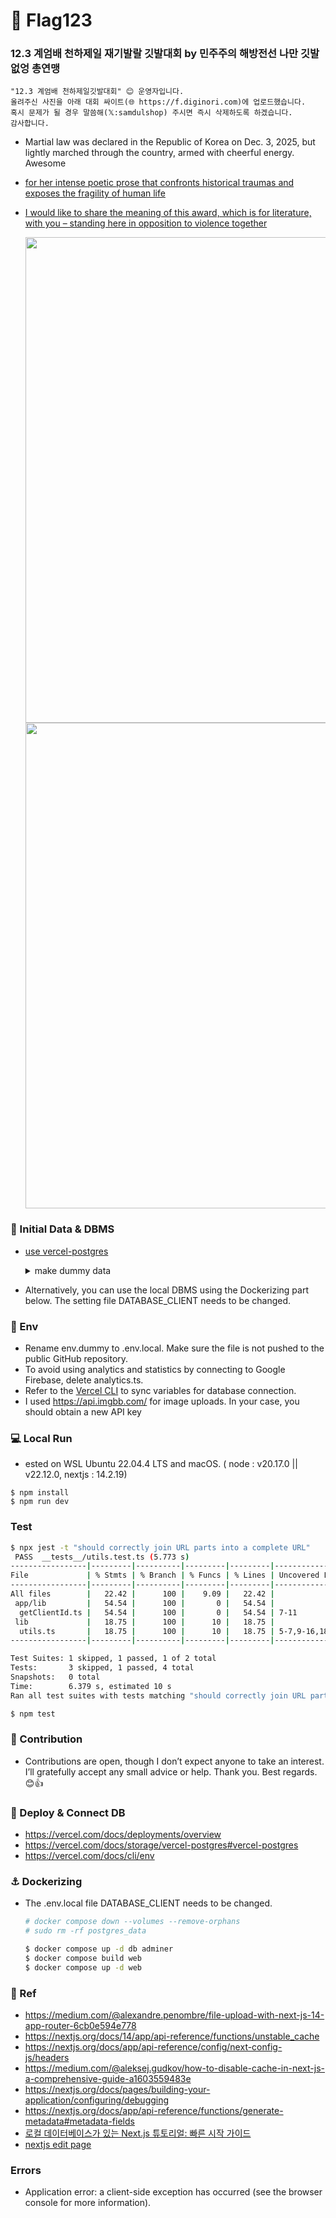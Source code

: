 # 🚩 Flag123
### 12.3 계엄배 천하제일 재기발랄 깃발대회 by 민주주의 해방전선 나만 깃발 없엉 총연맹
```
"12.3 계엄배 천하제일깃발대회" 😊 운영자입니다.
올려주신 사진을 아래 대회 싸이트(🌐 https://f.diginori.com)에 업로드했습니다.
혹시 문제가 될 경우 말씀해(𝕏:samdulshop) 주시면 즉시 삭제하도록 하겠습니다.
감사합니다.
```
- Martial law was declared in the Republic of Korea on Dec. 3, 2025, but lightly marched through the country, armed with cheerful energy. Awesome
- [for her intense poetic prose that confronts historical traumas and exposes the fragility of human life](https://www.nobelprize.org/prizes/literature/2024/press-release/)
- [I would like to share the meaning of this award, which is for literature, with you – standing here in opposition to violence together](https://www.nobelprize.org/prizes/literature/2024/han/speech/)
  
    <img src="https://github.com/user-attachments/assets/b3f29422-60b7-436d-b3eb-70035c1fdacb" width="777">
    
    <img src="https://github.com/user-attachments/assets/b1b16e3f-f7ea-4d6c-a5b6-9d4e7f38225d" width="777">



### 📝 Initial Data & DBMS
- [use vercel-postgres](https://vercel.com/docs/storage/vercel-postgres)
    <details>
        <summary>make dummy data</summary>

        ```sql
        SELECT version();
        PostgreSQL 15.10 on x86_64-pc-linux-gnu, compiled by gcc (Debian 10.2.1-6) 10.2.1 20210110, 64-bit
        -- https://hub.docker.com/layers/library/postgres/15.10/images/sha256-6bd528fd9ed2ca50c0dd7c85c1bc20d0150c63418a04d8d3973cab95f63f9567

        -- CREATE TABLE => postgres_init/1-create-table.sql

        \d+ flags


        INSERT INTO flags (name, latitude, longitude, img_url) VALUES
        ('#BRAT impeachment and it’s completely different but also still impeachment', 
        37.525307 + (37.530139 - 37.525307) * RANDOM(), 
        126.919467 + (126.922896 - 126.919467) * RANDOM(), 
        '/dummy/d1.webp')

        INSERT INTO flags (name, latitude, longitude, img_url) VALUES
        ('#BRAT impeachment and it’s completely different but also still impeachment', 37.525307 + (37.530139 - 37.525307) * RANDOM(), 126.919467 + (126.922896 - 126.919467) * RANDOM(), '/dummy/d1.webp'),
        ('Korean branch of the Jedi Federation', 37.525307 + (37.530139 - 37.525307) * RANDOM(), 126.919467 + (126.922896 - 126.919467) * RANDOM(), '/dummy/d2.webp'),
        ('Rapping Rabbit Federation', 37.525307 + (37.530139 - 37.525307) * RANDOM(), 126.919467 + (126.922896 - 126.919467) * RANDOM(), '/dummy/d3.webp'),
        ('National Carrot Alliance Loving Rabbits', 37.525307 + (37.530139 - 37.525307) * RANDOM(), 126.919467 + (126.922896 - 126.919467) * RANDOM(), '/dummy/d4.webp'),
        ('Flags World Championship', 37.525307 + (37.530139 - 37.525307) * RANDOM(), 126.919467 + (126.922896 - 126.919467) * RANDOM(), '/dummy/FWC.png');


        SELECT id,name,img_url FROM flags ORDER BY id DESC;

        SELECT
            id,
            flag_id,
            delta_cnt,
            created_at AT TIME ZONE 'Asia/Seoul' AS created_at_kst
        FROM 
            flag_like_history
        ORDER BY 
            id DESC;

        SHOW TIME ZONE; -- GMT

        SELECT CURRENT_TIMESTAMP;

        -- 쪼인
        SELECT 
            f.id,
            f.name,
            f.img_url,
            COALESCE(SUM(fl.delta_cnt), 0) AS like_count
        FROM 
            flags f
        LEFT JOIN 
            flag_like_history fl
        ON 
            f.id = fl.flag_id
        GROUP BY 
            f.id, f.name, f.img_url
        ORDER BY 
            f.id DESC
        ```

    </details>

- Alternatively, you can use the local DBMS using the Dockerizing part below. The setting file DATABASE_CLIENT needs to be changed.




### 🌱 Env
- Rename env.dummy to .env.local. Make sure the file is not pushed to the public GitHub repository.
- To avoid using analytics and statistics by connecting to Google Firebase, delete analytics.ts.
- Refer to the [Vercel  CLI](https://vercel.com/docs/cli/env) to sync variables for database connection.
- I used https://api.imgbb.com/ for image uploads. In your case, you should obtain a new API key

### 💻 Local Run
- ested on WSL Ubuntu 22.04.4 LTS and macOS. ( node : v20.17.0 ||  v22.12.0, nextjs : 14.2.19)
```
$ npm install
$ npm run dev
```

### Test
```bash
$ npx jest -t "should correctly join URL parts into a complete URL"
 PASS  __tests__/utils.test.ts (5.773 s)
-----------------|---------|----------|---------|---------|----------------------------------------------------
File             | % Stmts | % Branch | % Funcs | % Lines | Uncovered Line #s                                  
-----------------|---------|----------|---------|---------|----------------------------------------------------
All files        |   22.42 |      100 |    9.09 |   22.42 |                                                    
 app/lib         |   54.54 |      100 |       0 |   54.54 |                                                    
  getClientId.ts |   54.54 |      100 |       0 |   54.54 | 7-11                                               
 lib             |   18.75 |      100 |      10 |   18.75 |                                                    
  utils.ts       |   18.75 |      100 |      10 |   18.75 | 5-7,9-16,18-23,25-27,29-40,44-72,74-82,84-87,89-92 
-----------------|---------|----------|---------|---------|----------------------------------------------------

Test Suites: 1 skipped, 1 passed, 1 of 2 total
Tests:       3 skipped, 1 passed, 4 total
Snapshots:   0 total
Time:        6.379 s, estimated 10 s
Ran all test suites with tests matching "should correctly join URL parts into a complete URL"

$ npm test
```

### 🤝 Contribution
- Contributions are open, though I don’t expect anyone to take an interest. I’ll gratefully accept any small advice or help. Thank you. Best regards. 😊👍

### 🚀 Deploy & Connect DB
- https://vercel.com/docs/deployments/overview
- https://vercel.com/docs/storage/vercel-postgres#vercel-postgres
- https://vercel.com/docs/cli/env

### ⚓ Dockerizing
- The .env.local file DATABASE_CLIENT needs to be changed.
    ```bash
    # docker compose down --volumes --remove-orphans
    # sudo rm -rf postgres_data

    $ docker compose up -d db adminer
    $ docker compose build web
    $ docker compose up -d web
    ```

### 🔖 Ref
- https://medium.com/@alexandre.penombre/file-upload-with-next-js-14-app-router-6cb0e594e778
- https://nextjs.org/docs/14/app/api-reference/functions/unstable_cache
- https://nextjs.org/docs/app/api-reference/config/next-config-js/headers
- https://medium.com/@aleksej.gudkov/how-to-disable-cache-in-next-js-a-comprehensive-guide-a1603559483e
- https://nextjs.org/docs/pages/building-your-application/configuring/debugging
- https://nextjs.org/docs/app/api-reference/functions/generate-metadata#metadata-fields
- [로컬 데이터베이스가 있는 Next.js 튜토리얼: 빠른 시작 가이드](https://medium.com/@dekadekadeka/next-js-tutorial-with-local-database-quick-start-guide-394d48a0aada)
- [nextjs edit page](https://nextjs.org/learn/dashboard-app/mutating-data#updating-an-invoice)

### Errors
- Application error: a client-side exception has occurred (see the browser console for more information).
